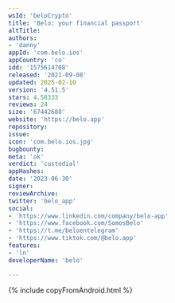 ```yaml
---
wsId: 'beloCrypto'
title: 'Belo: your financial passport'
altTitle: 
authors:
- 'danny'
appId: 'com.belo.ios'
appCountry: 'co'
idd: '1575614708'
released: '2021-09-08'
updated: 2025-02-10
version: '4.51.5'
stars: 4.58333
reviews: 24
size: '67442688'
website: 'https://belo.app'
repository: 
issue: 
icon: 'com.belo.ios.jpg'
bugbounty: 
meta: 'ok'
verdict: 'custodial'
appHashes: 
date: '2023-06-30'
signer: 
reviewArchive: 
twitter: 'belo_app'
social:
- 'https://www.linkedin.com/company/belo-app'
- 'https://www.facebook.com/SomosBelo'
- 'https://t.me/beloentelegram'
- 'https://www.tiktok.com/@belo.app'
features:
- 'ln'
developerName: 'belo'

---
```


{% include copyFromAndroid.html %}
